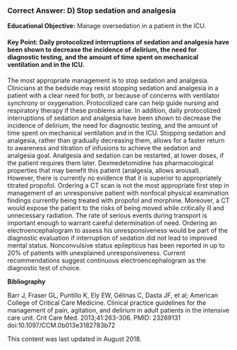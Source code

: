 
### Correct Answer: D) Stop sedation and analgesia 

**Educational Objective:** Manage oversedation in a patient in the ICU.

#### **Key Point:** Daily protocolized interruptions of sedation and analgesia have been shown to decrease the incidence of delirium, the need for diagnostic testing, and the amount of time spent on mechanical ventilation and in the ICU.

The most appropriate management is to stop sedation and analgesia. Clinicians at the bedside may resist stopping sedation and analgesia in a patient with a clear need for both, or because of concerns with ventilator synchrony or oxygenation. Protocolized care can help guide nursing and respiratory therapy if these problems arise. In addition, daily protocolized interruptions of sedation and analgesia have been shown to decrease the incidence of delirium, the need for diagnostic testing, and the amount of time spent on mechanical ventilation and in the ICU. Stopping sedation and analgesia, rather than gradually decreasing them, allows for a faster return to awareness and titration of infusions to achieve the sedation and analgesia goal. Analgesia and sedation can be restarted, at lower doses, if the patient requires them later.
Dexmedetomidine has pharmacological properties that may benefit this patient (analgesia, allows arousal). However, there is currently no evidence that it is superior to appropriately titrated propofol.
Ordering a CT scan is not the most appropriate first step in management of an unresponsive patient with nonfocal physical examination findings currently being treated with propofol and morphine. Moreover, a CT would expose the patient to the risks of being moved while critically ill and unnecessary radiation. The rate of serious events during transport is important enough to warrant careful determination of need.
Ordering an electroencephalogram to assess his unresponsiveness would be part of the diagnostic evaluation if interruption of sedation did not lead to improved mental status. Nonconvulsive status epilepticus has been reported in up to 20% of patients with unexplained unresponsiveness. Current recommendations suggest continuous electroencephalogram as the diagnostic test of choice.

**Bibliography**

Barr J, Fraser GL, Puntillo K, Ely EW, Gélinas C, Dasta JF, et al; American College of Critical Care Medicine. Clinical practice guidelines for the management of pain, agitation, and delirium in adult patients in the intensive care unit. Crit Care Med. 2013;41:263-306. PMID: 23269131 doi:10.1097/CCM.0b013e3182783b72

This content was last updated in August 2018.